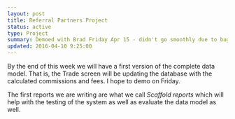 ```yaml
---
layout: post
title: Referral Partners Project
status: active
type: Project
summary: Demoed with Brad Friday Apr 15 - didn't go smoothly due to bugs.  We discussed a few important topics related to the business rules, namely whether we should charge settlement fees on Forward Deposits.  Bill will continue with the report development this week.
updated: 2016-04-10 9:25:00
---
```


By the end of this week we will have a first version of the complete data model.  That is, the Trade screen will be updating the database with the calculated commissions and fees.  I hope to demo on Friday.

The first reports we are writing are what we call *Scaffold reports* which will help with the testing of the system as well as evaluate the data model as well.